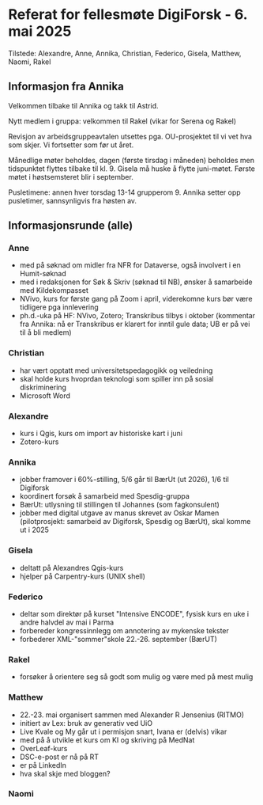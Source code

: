 # Referat for fellesmøte DigiForsk - 6. mai 2025

Tilstede: Alexandre, Anne, Annika, Christian, Federico, Gisela, Matthew, Naomi, Rakel

## Informasjon fra Annika

Velkommen tilbake til Annika og takk til Astrid.

Nytt medlem i gruppa: velkommen til Rakel (vikar for Serena og Rakel)

Revisjon av arbeidsgruppeavtalen utsettes pga. OU-prosjektet til vi vet hva som skjer.  Vi fortsetter som før ut året.

Månedlige møter beholdes, dagen  (første tirsdag i måneden) beholdes men tidspunktet flyttes tilbake til kl. 9.  Gisela må huske å flytte juni-møtet.  Første møtet i høstsemsteret blir i september.

Pusletimene: annen hver torsdag 13-14 grupperom 9.  Annika setter opp pusletimer, sannsynligvis fra høsten av.

## Informasjonsrunde (alle)

### Anne

- med på søknad om midler fra NFR for Dataverse, også involvert i en Humit-søknad
- med i redaksjonen for Søk & Skriv (søknad til NB), ønsker å samarbeide med Kildekompasset
- NVivo, kurs for første gang på Zoom i april, viderekomne kurs bør være tidligere pga innlevering
- ph.d.-uka på HF: NVivo, Zotero; Transkribus tilbys i oktober (kommentar fra Annika: nå er Transkribus er klarert for inntil gule data; UB er på vei til å bli medlem)

### Christian

- har vært opptatt med universitetspedagogikk og veiledning
- skal holde kurs hvoprdan teknologi som spiller inn på sosial diskriminering
- Microsoft Word

### Alexandre

- kurs i Qgis, kurs om import av historiske kart i juni
- Zotero-kurs

### Annika

- jobber framover i 60%-stilling, 5/6 går til BærUt (ut 2026), 1/6 til Digiforsk
- koordinert forsøk å samarbeid med Spesdig-gruppa
- BærUt: utlysning til stillingen til Johannes (som fagkonsulent)
- jobber med digital utgave av manus skrevet av Oskar Mamen (pilotprosjekt: samarbeid av Digiforsk, Spesdig og BærUt), skal komme ut i 2025

### Gisela

- deltatt på Alexandres Qgis-kurs
- hjelper på Carpentry-kurs (UNIX shell)

### Federico

- deltar som direktør på kurset "Intensive ENCODE", fysisk kurs en uke i andre halvdel av mai i Parma
- forbereder kongressinnlegg om annotering av mykenske tekster
- forbederer XML-"sommer"skole 22.-26. september (BærUT)

### Rakel

- forsøker å orientere seg så godt som mulig og være med på mest mulig

### Matthew

- 22.-23. mai organisert sammen med Alexander R Jensenius (RITMO)
- initiert av Lex: bruk av generativ ved UiO
- Live Kvale og My går ut i permisjon snart, Ivana er (delvis) vikar
- med på å utvikle et kurs om KI og skriving på MedNat
- OverLeaf-kurs
- DSC-e-post er nå på RT
- er på LinkedIn
- hva skal skje med bloggen?

### Naomi



